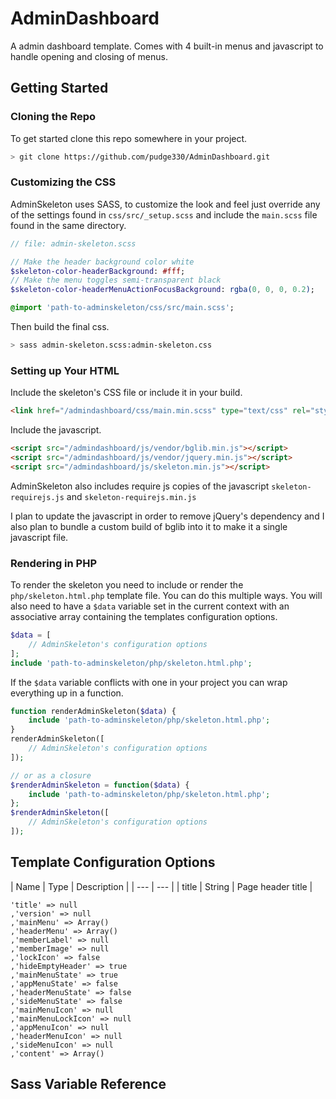 # AdminDashboard

A admin dashboard template. Comes with 4 built-in menus and javascript to handle opening and closing of menus.

## Getting Started

### Cloning the Repo

To get started clone this repo somewhere in your project.

```bash
> git clone https://github.com/pudge330/AdminDashboard.git
```

### Customizing the CSS

AdminSkeleton uses SASS, to customize the look and feel just override any of the settings found in `css/src/_setup.scss` and include the `main.scss` file found in the same directory.

```sass
// file: admin-skeleton.scss

// Make the header background color white
$skeleton-color-headerBackground: #fff;
// Make the menu toggles semi-transparent black
$skeleton-color-headerMenuActionFocusBackground: rgba(0, 0, 0, 0.2);

@import 'path-to-adminskeleton/css/src/main.scss';
```

Then build the final css.

```bash
> sass admin-skeleton.scss:admin-skeleton.css
```

### Setting up Your HTML

Include the skeleton's CSS file or include it in your build.

```html
<link href="/admindashboard/css/main.min.scss" type="text/css" rel="stylesheet">
```

Include the javascript.

```html
<script src="/admindashboard/js/vendor/bglib.min.js"></script>
<script src="/admindashboard/js/vendor/jquery.min.js"></script>
<script src="/admindashboard/js/skeleton.min.js"></script>
```

AdminSkeleton also includes require js copies of the javascript `skeleton-requirejs.js` and `skeleton-requirejs.min.js`

I plan to update the javascript in order to remove jQuery's dependency and I also plan to bundle a custom build of bglib into it to make it a single javascript file.

### Rendering in PHP

To render the skeleton you need to include or render the `php/skeleton.html.php` template file. You can do this multiple ways. You will also need to have a `$data` variable set in the current context with an associative array containing the templates configuration options.

```php
$data = [
	// AdminSkeleton's configuration options
];
include 'path-to-adminskeleton/php/skeleton.html.php';
```

If the `$data` variable conflicts with one in your project you can wrap everything up in a function.

```php
function renderAdminSkeleton($data) {
	include 'path-to-adminskeleton/php/skeleton.html.php';	
}
renderAdminSkeleton([
	// AdminSkeleton's configuration options
]);

// or as a closure
$renderAdminSkeleton = function($data) {
	include 'path-to-adminskeleton/php/skeleton.html.php';	
};
$renderAdminSkeleton([
	// AdminSkeleton's configuration options
]);
```

## Template Configuration Options

| Name | Type | Description |
| ---  | --- |
| title | String | Page header title |

	'title' => null
	,'version' => null
	,'mainMenu' => Array()
	,'headerMenu' => Array()
	,'memberLabel' => null
	,'memberImage' => null
	,'lockIcon' => false
	,'hideEmptyHeader' => true
	,'mainMenuState' => true
	,'appMenuState' => false
	,'headerMenuState' => false
	,'sideMenuState' => false
	,'mainMenuIcon' => null
	,'mainMenuLockIcon' => null
	,'appMenuIcon' => null
	,'headerMenuIcon' => null
	,'sideMenuIcon' => null
	,'content' => Array()

## Sass Variable Reference
